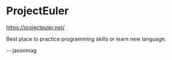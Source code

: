 # ProjectEuler
https://projecteuler.net/

Best place to practice programming skills or learn new language. 


-- jasonmag
